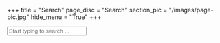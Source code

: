 +++
title = "Search"
page_disc = "Search"
section_pic = "/images/page-pic.jpg"
hide_menu = "True"
+++
<div class="search-wrapper">
    <input id="search" type="text" class="form-control red" placeholder="Start typing to search ..." />
    <ul class="pager"></ul>
    <ul id="results"></ul>
    <ul class="pager"></ul>
</div>

<script type="text/javascript" src="/js/jquery.min.js"></script>
<script type="text/javascript" src="/js/lunr.min.js"></script>
<script type="text/javascript" src="/js/search.js"></script>